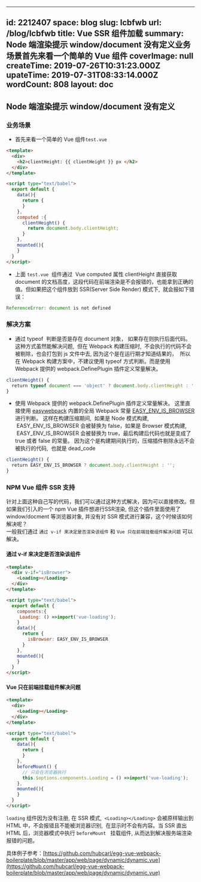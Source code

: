 
---
id: 2212407
space: blog
slug: lcbfwb
url: /blog/lcbfwb
title: Vue SSR 组件加载
summary: Node 端渲染提示 window/document 没有定义业务场景首先来看一个简单的 Vue 组件
coverImage: null
createTime: 2019-07-26T10:31:23.000Z 
upateTime: 2019-07-31T08:33:14.000Z
wordCount: 808
layout: doc
---

## Node 端渲染提示 window/document 没有定义


### 业务场景

- 首先来看一个简单的 Vue 组件`test.vue`


```html
<template>
  <div>
    <h2>clientHeight: {{ clientHeight }} px </h2>
  </div>
</template>

<script type="text/babel">
  export default {
    data(){
      return {
      }
    },
    computed :{
      clientHeight() {
        return document.body.clientHeight;
      }
    },
    mounted(){
    }
  }
</script>
```

- 上面 `test.vue`  组件通过  Vue computed 属性 clientHeight 直接获取 document 的文档高度，这段代码在前端渲染是不会报错的，也能拿到正确的值。但如果把这个组件放到 SSR(Server Side Render) 模式下,  就会报如下错误：


```javascript
ReferenceError: document is not defined
```


### 解决方案

- 通过 typeof  判断是否是存在 document 对象， 如果存在则执行后面代码。 这种方式虽然能解决问题,  但在 Webpack 构建压缩时,  不会执行的代码不会被剔除，也会打包到 js 文件中去, 因为这个是在运行期才知道结果的，  所以在 Webpack 构建方案中，不建议使用 typeof 方式判断。而是使用 Webpack 提供的 webpack.DefinePlugin 插件定义常量解决。


```javascript
clientHeight() {
  return typeof document === 'object' ? document.body.clientHeight : '';
}
```

- 使用 Webpack 提供的 webpack.DefinePlugin 插件定义常量解决。 这里直接使用 [easywebpack](https://github.com/hubcarl/easywebpack) 内置的全局 Webpack 常量 [EASY_ENV_IS_BROWSER](http://hubcarl.github.io/easywebpack/webpack/env) 进行判断。 这样在构建压缩期间,  如果是 Node 模式构建,  EASY_ENV_IS_BROWSER 会被替换为 false，如果是 Browser 模式构建,  EASY_ENV_IS_BROWSER 会被替换为 true，最后构建后代码也就是变成了 true 或者 false 的常量。 因为这个是构建期间执行的，压缩插件剔除永远不会被执行的代码,  也就是 dead_code


```javascript
clientHeight() {
  return EASY_ENV_IS_BROWSER ? document.body.clientHeight : '';
}
```



### NPM Vue 组件 SSR 支持

针对上面这种自己写的代码，我们可以通过这种方式解决，因为可以直接修改。但如果我们引入的一个 npm Vue 插件想进行SSR渲染, 但这个插件里面使用了 window/docment 等浏览器对象, 并没有对 SSR 模式进行兼容，这个时候该如何解决呢？<br />一般我们通过 `通过 v-if 来决定是否渲染该组件` 和 `Vue 只在前端挂载组件解决问题` 可以解决。


#### 通过 v-if 来决定是否渲染该组件

```html
<template>
  <div v-if="isBrowser">
    <Loading></Loading>
  </div>
</template>

<script type="text/babel">
  export default {
    componets:{
     Loading: () =>import('vue-loading');
    }
    data(){
      return {
        isBrowser: EASY_ENV_IS_BROWSER
      }
    },
    mounted(){
    }
  }
</script>
```


#### Vue 只在前端挂载组件解决问题

```html
<template>
  <div>
    <Loading></Loading>
  </div>
</template>

<script type="text/babel">
  export default {
    data(){
      return {
      }
    },
    beforeMount() {
      // 只会在浏览器执行  
      this.$options.components.Loading = () =>import('vue-loading');
    },
    mounted(){
    }
  }
</script>
```

`loading` 组件因为没有注册, 在 SSR 模式,  `<Loading></Loading>` 会被原样输出到 HTML 中，不会报错且不能被浏览器识别,  在显示时不会有内容。当 SSR 直出 HTML 后，浏览器模式中执行 `beforeMount`   挂载组件, 从而达到解决服务端渲染报错的问题。

具体例子参考：[https://github.com/hubcarl/egg-vue-webpack-boilerplate/blob/master/app/web/page/dynamic/dynamic.vue](https://github.com/hubcarl/egg-vue-webpack-boilerplate/blob/master/app/web/page/dynamic/dynamic.vue)

  